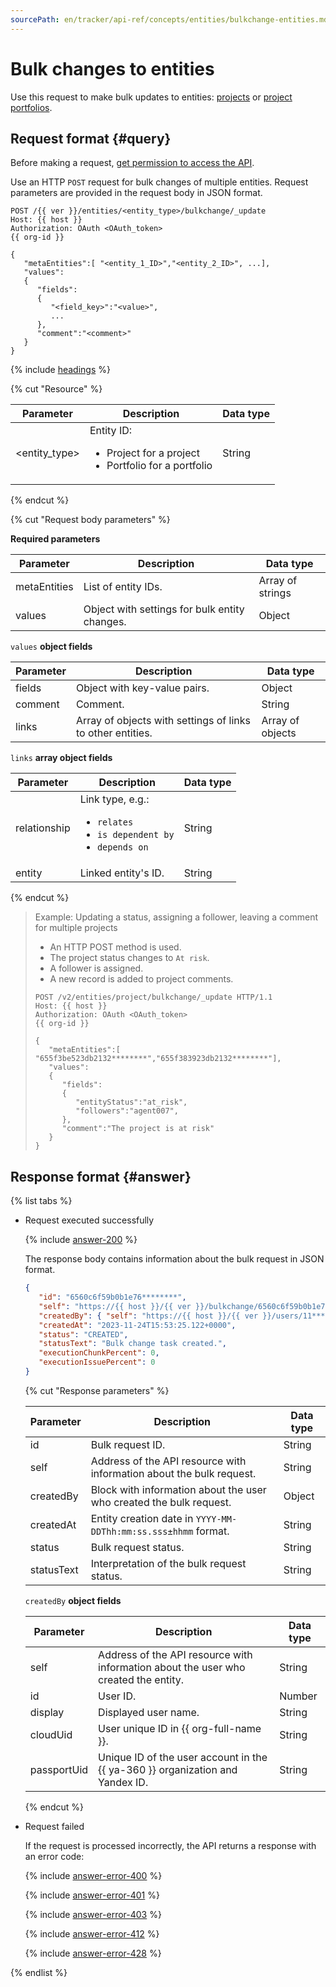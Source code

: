 ```yaml
---
sourcePath: en/tracker/api-ref/concepts/entities/bulkchange-entities.md
---
```

# Bulk changes to entities

Use this request to make bulk updates to entities: [projects](../../manager/project-new.md) or [project portfolios](../../manager/portfolio.md).

## Request format {#query}

Before making a request, [get permission to access the API](../access.md).

Use an HTTP `POST` request for bulk changes of multiple entities. Request parameters are provided in the request body in JSON format.

```
POST /{{ ver }}/entities/<entity_type>/bulkchange/_update
Host: {{ host }}
Authorization: OAuth <OAuth_token>
{{ org-id }}

{
   "metaEntities":[ "<entity_1_ID>","<entity_2_ID>", ...],
   "values":
   {
      "fields":
      {
         "<field_key>":"<value>",
         ...
      },
      "comment":"<comment>"
   }
}
```

{% include [headings](../../../_includes/tracker/api/headings.md) %}

{% cut "Resource" %}

| Parameter | Description | Data type |
-------- | -------- | ----------
| \<entity_type> | Entity ID:<ul><li>Project for a project</li><li>Portfolio for a portfolio</li></ul> | String |

{% endcut %}

{% cut "Request body parameters" %}

**Required parameters**

| Parameter | Description | Data type |
-------- | -------- | ----------
| metaEntities | List of entity IDs. | Array of strings |
| values | Object with settings for bulk entity changes. | Object |

`values` **object fields**

| Parameter | Description | Data type |
-------- | -------- | ----------
| fields | Object with key-value pairs. | Object |
| comment | Comment. | String |
| links | Array of objects with settings of links to other entities. | Array of objects |

`links` **array object fields**

| Parameter | Description | Data type |
-------- | -------- | ----------
| relationship | Link type, e.g.:<ul><li>`relates`</li><li>`is dependent by`</li><li>`depends on`</li></ul> | String |
| entity | Linked entity's ID. | String |

{% endcut %}

> Example: Updating a status, assigning a follower, leaving a comment for multiple projects
>
> - An HTTP POST method is used.
> - The project status changes to `At risk`.
> - A follower is assigned.
> - A new record is added to project comments.
>
> ```
> POST /v2/entities/project/bulkchange/_update HTTP/1.1
> Host: {{ host }}
> Authorization: OAuth <OAuth_token>
> {{ org-id }}
>
> {
>    "metaEntities":[ "655f3be523db2132********","655f383923db2132********"],
>    "values":
>    {
>       "fields":
>       {
>          "entityStatus":"at_risk",
>          "followers":"agent007",
>       },
>       "comment":"The project is at risk"
>    }
> }
> ```

## Response format {#answer}

{% list tabs %}

- Request executed successfully

   {% include [answer-200](../../../_includes/tracker/api/answer-200.md) %}

   The response body contains information about the bulk request in JSON format.

   ```json
   {
      "id": "6560c6f59b0b1e76********",
      "self": "https://{{ host }}/{{ ver }}/bulkchange/6560c6f59b0b1e76********",
      "createdBy": { "self": "https://{{ host }}/{{ ver }}/users/11********", "id": "11********", "display": "Full name", "cloudUid": "ajevuhegoggf********", "passportUid": 11******** },
      "createdAt": "2023-11-24T15:53:25.122+0000",
      "status": "CREATED",
      "statusText": "Bulk change task created.",
      "executionChunkPercent": 0,
      "executionIssuePercent": 0
   }
   ```

   {% cut "Response parameters" %}

   | Parameter | Description | Data type |
   -------- | -------- | ----------
   | id | Bulk request ID. | String |
   | self | Address of the API resource with information about the bulk request. | String |
   | createdBy | Block with information about the user who created the bulk request. | Object |
   | createdAt | Entity creation date in `YYYY-MM-DDThh:mm:ss.sss±hhmm` format. | String |
   | status | Bulk request status. | String |
   | statusText | Interpretation of the bulk request status. | String |

   `createdBy` **object fields**

   | Parameter | Description | Data type |
   -------- | -------- | ----------
   | self | Address of the API resource with information about the user who created the entity. | String |
   | id | User ID. | Number |
   | display | Displayed user name. | String |
   | cloudUid | User unique ID in {{ org-full-name }}. | String |
   | passportUid | Unique ID of the user account in the {{ ya-360 }} organization and Yandex ID. | String |

   {% endcut %}

- Request failed

   If the request is processed incorrectly, the API returns a response with an error code:

   {% include [answer-error-400](../../../_includes/tracker/api/answer-error-400.md) %}

   {% include [answer-error-401](../../../_includes/tracker/api/answer-error-401.md) %}

   {% include [answer-error-403](../../../_includes/tracker/api/answer-error-403.md) %}

   {% include [answer-error-412](../../../_includes/tracker/api/answer-error-412.md) %}

   {% include [answer-error-428](../../../_includes/tracker/api/answer-error-428.md) %}


{% endlist %}